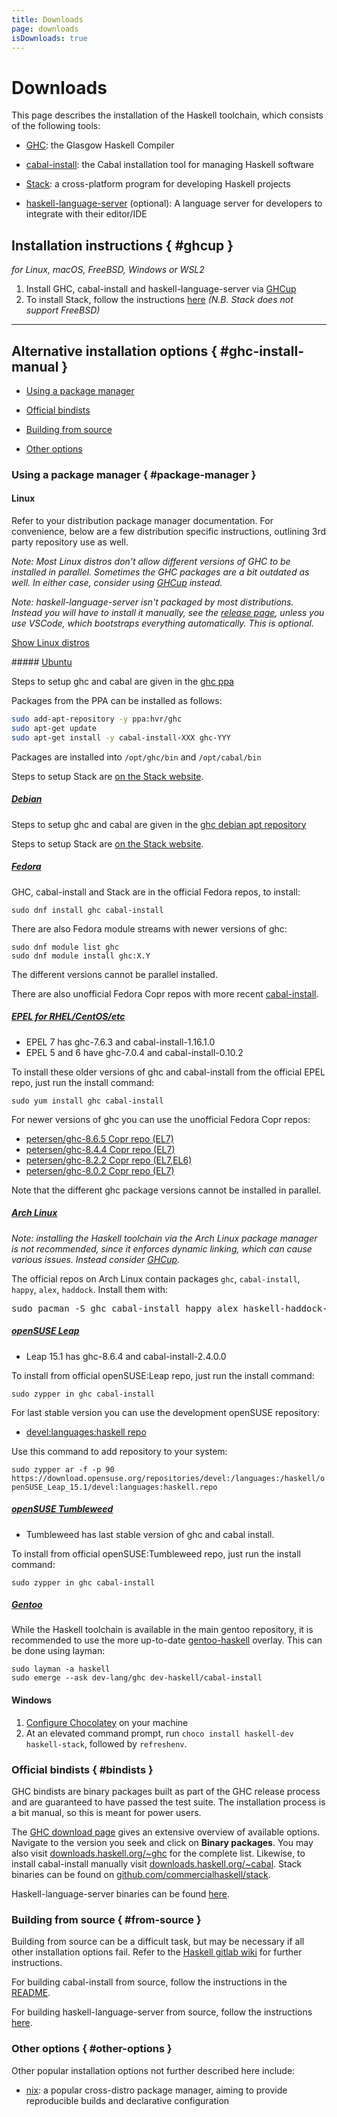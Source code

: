 ```yaml
---
title: Downloads
page: downloads
isDownloads: true
---
```


# Downloads

This page describes the installation of the Haskell toolchain, which consists of the following tools:

*   [GHC](https://www.haskell.org/ghc/): the Glasgow Haskell Compiler

*   [cabal-install](https://cabal.readthedocs.io): the Cabal installation tool for managing Haskell software

*   [Stack](https://docs.haskellstack.org): a cross-platform program for developing Haskell projects

*   [haskell-language-server](https://github.com/haskell/haskell-language-server) (optional): A language server for developers to integrate with their editor/IDE

## Installation instructions { #ghcup }

*for Linux, macOS, FreeBSD, Windows or WSL2*

1. Install GHC, cabal-install and haskell-language-server via [GHCup](https://www.haskell.org/ghcup/)
2. To install Stack, follow the instructions [here](https://docs.haskellstack.org/en/stable/install_and_upgrade/) *(N.B. Stack does not support FreeBSD)*

* * *

## Alternative installation options { #ghc-install-manual }

*   [Using a package manager](#package-manager)

*   [Official bindists](#bindists)

*   [Building from source](#from-source)

*   [Other options](#other-options)

### Using a package manager { #package-manager }

#### Linux

Refer to your distribution package manager documentation. For convenience, below are a few distribution specific instructions, outlining 3rd party repository use as well.

*Note: Most Linux distros don't allow different versions of GHC to be installed in parallel. Sometimes the GHC packages are a bit outdated as well. In either case, consider using [GHCup](#ghcup) instead.*

*Note: haskell-language-server isn't packaged by most distributions. Instead you will have to install it manually, see the [release page](https://github.com/haskell/haskell-language-server/releases), unless you use VSCode, which bootstraps everything automatically. This is optional.*

<p><a data-toggle="collapse" href="#collapse-linux" class="btn btn-xs btn-primary">Show Linux distros</a></p>

<div id="collapse-linux" class="collapse">
##### <span style="text-decoration: underline">Ubuntu</span>

Steps to setup ghc and cabal are given in the [ghc ppa](https://launchpad.net/~hvr/+archive/ubuntu/ghc)

Packages from the PPA can be installed as follows:
```bash
sudo add-apt-repository -y ppa:hvr/ghc
sudo apt-get update
sudo apt-get install -y cabal-install-XXX ghc-YYY
```

Packages are installed into `/opt/ghc/bin` and `/opt/cabal/bin`

Steps to setup Stack are [on the Stack website](https://docs.haskellstack.org/en/stable/install_and_upgrade/#ubuntu).

##### <span style="text-decoration: underline">Debian</span>

Steps to setup ghc and cabal are given in the [ghc debian apt repository](https://downloads.haskell.org/~debian/)

Steps to setup Stack are [on the Stack website](https://docs.haskellstack.org/en/stable/install_and_upgrade/#debian).

##### <span style="text-decoration: underline">Fedora</span>

GHC, cabal-install and Stack are in the official Fedora repos, to install:

`sudo dnf install ghc cabal-install`

There are also Fedora module streams with newer versions of ghc:

```
sudo dnf module list ghc
sudo dnf module install ghc:X.Y
```

The different versions cannot be parallel installed.

There are also unofficial Fedora Copr repos with more recent [cabal-install](http://copr.fedorainfracloud.org/coprs/petersen/cabal-install).

##### <span style="text-decoration: underline">EPEL for RHEL/CentOS/etc</span>

*   EPEL 7 has ghc-7.6.3 and cabal-install-1.16.1.0
*   EPEL 5 and 6 have ghc-7.0.4 and cabal-install-0.10.2

To install these older versions of ghc and cabal-install from the official EPEL repo, just run the install command:

`sudo yum install ghc cabal-install`

For newer versions of ghc you can use the unofficial Fedora Copr repos:

*   [petersen/ghc-8.6.5 Copr repo (EL7)](https://copr.fedorainfracloud.org/coprs/petersen/ghc-8.6.5/)
*   [petersen/ghc-8.4.4 Copr repo (EL7)](https://copr.fedorainfracloud.org/coprs/petersen/ghc-8.4.4/)
*   [petersen/ghc-8.2.2 Copr repo (EL7,EL6)](https://copr.fedorainfracloud.org/coprs/petersen/ghc-8.2.2/)  
*   [petersen/ghc-8.0.2 Copr repo (EL7)](https://copr.fedorainfracloud.org/coprs/petersen/ghc-8.0.2)

Note that the different ghc package versions cannot be installed in parallel.

##### <span style="text-decoration: underline">Arch Linux</span>

*Note: installing the Haskell toolchain via the Arch Linux package manager is not recommended, since it enforces dynamic linking, which can cause various issues. Instead consider [GHCup](#ghcup).*

The official repos on Arch Linux contain packages `ghc`, `cabal-install`, `happy`, `alex`, `haddock`. Install them with:

<pre>sudo pacman -S ghc cabal-install happy alex haskell-haddock-library</pre>
 
##### <span style="text-decoration: underline">openSUSE Leap</span>

*   Leap 15.1 has ghc-8.6.4 and cabal-install-2.4.0.0

To install from official openSUSE:Leap repo, just run the install command:

`sudo zypper in ghc cabal-install`

For last stable version you can use the development openSUSE repository:

* [devel:languages:haskell repo](https://build.opensuse.org/project/show/devel:languages:haskell)

Use this command to add repository to your system:

`sudo zypper ar -f -p 90 https://download.opensuse.org/repositories/devel:/languages:/haskell/openSUSE_Leap_15.1/devel:languages:haskell.repo`

##### <span style="text-decoration: underline">openSUSE Tumbleweed</span>

*   Tumbleweed has last stable version of ghc and cabal install.

To install from official openSUSE:Tumbleweed repo, just run the install command:

`sudo zypper in ghc cabal-install`

##### <span style="text-decoration: underline">Gentoo</span>

While the Haskell toolchain is available in the main gentoo repository, it is recommended
to use the more up-to-date [gentoo-haskell](https://github.com/gentoo-haskell/gentoo-haskell) overlay. This can be done using layman:

```
sudo layman -a haskell
sudo emerge --ask dev-lang/ghc dev-haskell/cabal-install
```

</div>

#### Windows

1. [Configure Chocolatey](https://chocolatey.org/install) on your machine
2. At an elevated command prompt, run `choco install haskell-dev haskell-stack`, followed by `refreshenv`.

### Official bindists { #bindists }

GHC bindists are binary packages built as part of the GHC release process and are guaranteed to have passed the test suite. The installation process is a bit manual, so this is meant for power users.

The [GHC download page](https://www.haskell.org/ghc/download.html) gives an extensive overview of available options. Navigate to the version you seek and click on **Binary packages**. You may also visit [downloads.haskell.org/~ghc](https://downloads.haskell.org/~ghc/) for the complete list. Likewise, to install cabal-install manually visit [downloads.haskell.org/~cabal](https://downloads.haskell.org/~cabal/cabal-install-latest/). Stack binaries can be found on [github.com/commercialhaskell/stack](https://github.com/commercialhaskell/stack/releases).

Haskell-language-server binaries can be found [here](https://github.com/haskell/haskell-language-server/releases/).

### Building from source { #from-source }

Building from source can be a difficult task, but may be necessary if all other installation options fail. Refer to the [Haskell gitlab wiki](https://gitlab.haskell.org/ghc/ghc/-/wikis/building/#building-and-porting-ghc) for further instructions.

For building cabal-install from source, follow the instructions in the [README](https://github.com/haskell/cabal/blob/master/README.md).

For building haskell-language-server from source, follow the instructions [here](https://github.com/haskell/haskell-language-server#installation-from-source).

### Other options { #other-options }

Other popular installation options not further described here include:

* [nix](https://nixos.org/): a popular cross-distro package manager, aiming to provide reproducible builds and declarative configuration
